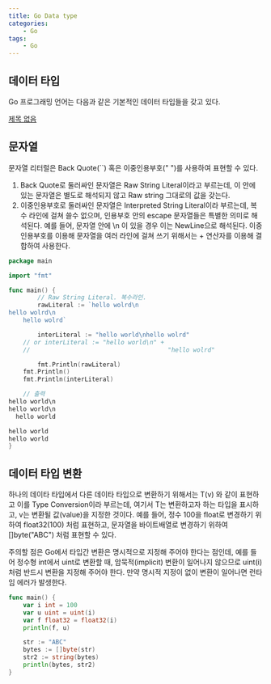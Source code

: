 ```yaml
---
title: Go Data type
categories:
    - Go
tags:
    - Go
---
```


## 데이터 타입

Go 프로그래밍 언어는 다음과 같은 기본적인 데이터 타입들을 갖고 있다.

[제목 없음](https://www.notion.so/6d4d011314f1495c9d10975d08cfa5f3)

## 문자열

문자열 리터럴은 Back Quote(``) 혹은 이중인용부호(" ")를 사용하여 표현할 수 있다.

1. Back Quote로 둘러싸인 문자열은 Raw String Literal이라고 부르는데, 이 안에 있는 문자열은 별도로 해석되지 않고 Raw string 그대로의 값을 갖는다.
2. 이중인용부호로 둘러싸인 문자열은 Interpreted String Literal이라 부르는데, 복수 라인에 걸쳐 쓸수 없으며, 인용부호 안의 escape 문자열들은 특별한 의미로 해석된다. 예를 들어, 문자열 안에 \n 이 있을 경우 이는 NewLine으로 해석된다. 이중인용부호를 이용해 문자열을 여러 라인에 걸쳐 쓰기 위해서는 + 연산자를 이용해 결합하여 사용한다.

```go
package main

import "fmt"

func main() {
		// Raw String Literal. 복수라인.
		rawLiteral := `hello wolrd\n
hello wolrd\n
	hello wolrd`

		interLiteral := "hello world\nhello wolrd"
	// or interLiteral := "hello world\n" +
	//										"hello wolrd"

		fmt.Println(rawLiteral)
    fmt.Println()
    fmt.Println(interLiteral)

	// 출력
hello world\n
hello world\n
  hello world

hello world
hello world
}
```

## 데이터 타입 변환

하나의 데이타 타입에서 다른 데이타 타입으로 변환하기 위해서는 T(v) 와 같이 표현하고 이를 Type Conversion이라 부르는데, 여기서 T는 변환하고자 하는 타입을 표시하고, v는 변환될 값(value)을 지정한 것이다. 예를 들어, 정수 100을 float로 변경하기 위하여 float32(100) 처럼 표현하고, 문자열을 바이트배열로 변경하기 위하여 []byte("ABC") 처럼 표현할 수 있다.

주의할 점은 Go에서 타입간 변환은 명시적으로 지정해 주어야 한다는 점인데, 예를 들어 정수형 int에서 uint로 변환할 때, 암묵적(implicit) 변환이 일어나지 않으므로 uint(i) 처럼 반드시 변환을 지정해 주어야 한다. 만약 명시적 지정이 없이 변환이 일어나면 런타임 에러가 발생한다.

```go
func main() {
    var i int = 100
    var u uint = uint(i)
    var f float32 = float32(i)
    println(f, u)

    str := "ABC"
    bytes := []byte(str)
    str2 := string(bytes)
    println(bytes, str2)
}
```
